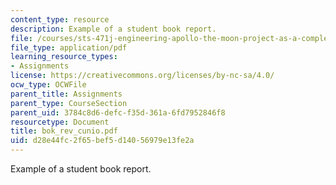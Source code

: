 ```yaml
---
content_type: resource
description: Example of a student book report.
file: /courses/sts-471j-engineering-apollo-the-moon-project-as-a-complex-system-spring-2007/d28e44fc2f65bef5d14056979e13fe2a_bok_rev_cunio.pdf
file_type: application/pdf
learning_resource_types:
- Assignments
license: https://creativecommons.org/licenses/by-nc-sa/4.0/
ocw_type: OCWFile
parent_title: Assignments
parent_type: CourseSection
parent_uid: 3784c8d6-defc-f35d-361a-6fd7952846f8
resourcetype: Document
title: bok_rev_cunio.pdf
uid: d28e44fc-2f65-bef5-d140-56979e13fe2a
---
```

Example of a student book report.